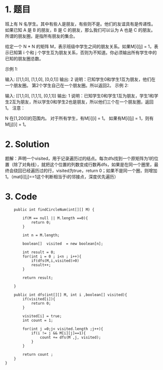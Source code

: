 # 1. 题目
班上有 N 名学生。其中有些人是朋友，有些则不是。他们的友谊具有是传递性。如果已知 A 是 B 的朋友，B 是 C 的朋友，那么我们可以认为 A 也是 C 的朋友。所谓的朋友圈，是指所有朋友的集合。

给定一个 N * N 的矩阵 M，表示班级中学生之间的朋友关系。如果M[i][j] = 1，表示已知第 i 个和 j 个学生互为朋友关系，否则为不知道。你必须输出所有学生中的已知的朋友圈总数。

示例 1:

输入: 
[[1,1,0],
 [1,1,0],
 [0,0,1]]
输出: 2 
说明：已知学生0和学生1互为朋友，他们在一个朋友圈。
第2个学生自己在一个朋友圈。所以返回2。
示例 2:

输入: 
[[1,1,0],
 [1,1,1],
 [0,1,1]]
输出: 1
说明：已知学生0和学生1互为朋友，学生1和学生2互为朋友，所以学生0和学生2也是朋友，所以他们三个在一个朋友圈，返回1。
注意：

N 在[1,200]的范围内。
对于所有学生，有M[i][i] = 1。
如果有M[i][j] = 1，则有M[j][i] = 1。
# 2. Solution
题解：声明一个visited，用于记录遍历过的结点。每次dfs找到一个原矩阵为1的位置（除了对角线），就把这个位置的列数变成行数再dfs，如果是在同一个圈里，最终会绕回已经遍历过的行，visited为true，return 0；如果不是同一个圈，则增加1。（mat[i][j]==1这个判断相当于i的邻接点，深度优先遍历）

# 3. Code
```class Solution {
    public int findCircleNum(int[][] M) {
        
        if(M == null || M.length ==0){
            return 0;
        }
        
        int n = M.length;
    
        boolean[]  visited  = new boolean[n];
        
        int result = 0;
        for(int i = 0 ; i<n ; i++){
            if(dfs(M,i,visited)>0)
            result++;
        }
        
        return result;
        
    }
    
    public int dfs(int[][] M, int i ,boolean[] visited){
        if(visited[i]){
            return 0;
        }
        
        visited[i] = true;
        int count = 1;

        for(int j =0;j< visited.length ;j++){
            if(i != j && M[i][j]==1){
                count += dfs(M ,j, visited);
            }
        }
        
        return count ;
    }
}
```